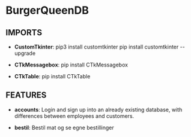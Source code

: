 # BurgerQueenDB


## IMPORTS

- **CustomTkinter**:    pip3 install customtkinter
                        pip install customtkinter --upgrade

- **CTkMessagebox**:    pip install CTkMessagebox

- **CTkTable**:         pip install CTkTable

## FEATURES

- **accounts**: Login and sign up into an already existing database,
with differences between employees and customers.

- **bestil**: Bestil mat og se egne bestillinger
